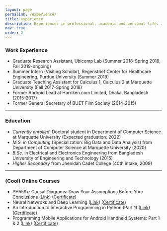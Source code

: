 ```yaml
---
layout: page
permalink: /experience/
title: experience
description: Experiences in professional, academic and personal life. Jotted down in a page.
nav: true
order: 2
---
```


<h3>Work Experience</h3>
<ul>
    <li>Graduate Research Assistant, Ubicomp Lab (Summer 2018-Spring 2019, Fall 2019-ongoing)</li>
    <li>Summer Intern (Visiting Scholar), Regenstrief Center for Healthcare Engineering, Purdue University (Summer 2019)</li>
    <li>Graduate Teaching Assistant for Calculus 1, Calculus 2 at Marquette University (Fall 2017-Spring 2018)</li>
    <li>Former Android Lead at Harriken.com Limited, Dhaka, Bangladesh (2015-2017)</li>
    <li>Former General Secretary of BUET Film Society (2014-2015)</li>
</ul>

---

<h3>Education</h3>
<ul>
    <li><i>Currently enrolled</i>: Doctoral student in Department of Computer Science at Marquette University (Expected graduation: 2022)</li>
    <li><i>M.S. in Computing</i> (Specialization: Big Data and Data Analysis) from Department of Computer Science at Marquette University (2020)</li>
    <li><i>B.Sc.</i> in Electrical and Electronics Engineering from Bangladesh University of Engineering and Technology (2015)</li>
    <li><i>Higher Secondary</i> from Jhenidah Cadet College (40th intake, 2009)</li>
</ul>

---

<h3>(Cool) Online Courses</h3>
<ul>
    <li>PH559x: Causal Diagrams: Draw Your Assumptions Before Your Conclusions (<a href="https://www.edx.org/course/causal-diagrams-draw-your-assumptions-before-your-conclusions" target="_blank">Link</a>) (<a href="https://courses.edx.org/certificates/f044031abf9f4d8881d69b1c6fc9acec" target="_blank">Certificate</a>)</li>
    <li>Neural Netwroks and Deep Learning (<a href="https://www.coursera.org/learn/neural-networks-deep-learning" target="_blank">Link</a>) (<a href="https://www.coursera.org/account/accomplishments/verify/A33ZF4MHWDMR" target="_blank">Certificate</a>)</li>
    <li>An Introduction to Interactive Programming in Python (Part 1) (<a href="https://www.coursera.org/learn/interactive-python-1" target="_blank">Link</a>) (<a href="{{ '/assets/pdf/coursera_cert_python.pdf' | prepend: site.baseurl | prepend: site.url }}" target="_blank">Certificate</a>)</li>
    <li>Programming Mobile Applications for Android Handheld Systems: Part 1 & 2 (<a href="https://www.coursera.org/learn/android-programming" target="_blank">Link</a>) (<a href="https://www.coursera.org/account/accomplishments/records/DLT6SW67WU" target="_blank">Certificate</a>)</li>
</ul>

<!-- ---

<h3>Certifications</h3>
Blah blah blah

-->
